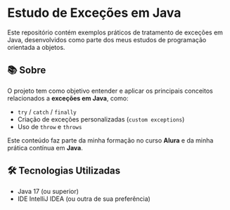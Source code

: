 # Estudo de Exceções em Java

Este repositório contém exemplos práticos de tratamento de exceções em Java, desenvolvidos como parte dos meus estudos de programação orientada a objetos.

## 📚 Sobre

O projeto tem como objetivo entender e aplicar os principais conceitos relacionados a **exceções em Java**, como:

- `try` / `catch` / `finally`
- Criação de exceções personalizadas (`custom exceptions`)
- Uso de `throw` e `throws`

Este conteúdo faz parte da minha formação no curso **Alura** e da minha prática contínua em **Java**.

## 🛠️ Tecnologias Utilizadas

- Java 17 (ou superior)
- IDE IntelliJ IDEA (ou outra de sua preferência)
